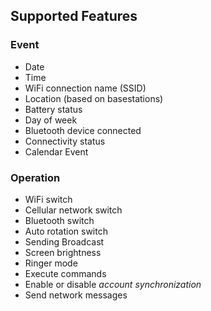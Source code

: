 Supported Features
------
### Event
* Date
* Time
* WiFi connection name (SSID)
* Location (based on basestations)
* Battery status
* Day of week
* Bluetooth device connected
* Connectivity status
* Calendar Event

### Operation
* WiFi switch
* Cellular network switch
* Bluetooth switch
* Auto rotation switch
* Sending Broadcast
* Screen brightness
* Ringer mode
* Execute commands
* Enable or disable *account synchronization*
* Send network messages

